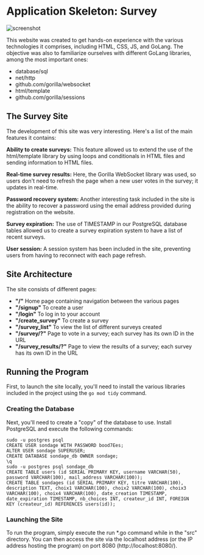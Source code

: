 # Application Skeleton: Survey

![screenshot](screenshot/gif.gif)

This website was created to get hands-on experience with the various technologies it comprises, including HTML, CSS, JS, and GoLang. The objective was also to familiarize ourselves with different GoLang libraries, among the most important ones:

- database/sql
- net/http
- github.com/gorilla/websocket
- html/template
- github.com/gorilla/sessions

## The Survey Site
The development of this site was very interesting. Here's a list of the main features it contains:

**Ability to create surveys:** This feature allowed us to extend the use of the html/template library by using loops and conditionals in HTML files and sending information to HTML files.

**Real-time survey results:** Here, the Gorilla WebSocket library was used, so users don't need to refresh the page when a new user votes in the survey; it updates in real-time.

**Password recovery system:** Another interesting task included in the site is the ability to recover a password using the email address provided during registration on the website.

**Survey expiration:** The use of TIMESTAMP in our PostgreSQL database tables allowed us to create a survey expiration system to have a list of recent surveys.

**User session:** A session system has been included in the site, preventing users from having to reconnect with each page refresh.

## Site Architecture
The site consists of different pages:

- **"/"** Home page containing navigation between the various pages
- **"/signup"** To create a user
- **"/login"** To log in to your account
- **"/create_survey"** To create a survey
- **"/survey_list"** To view the list of different surveys created
- **"/survey/?"** Page to vote in a survey; each survey has its own ID in the URL
- **"/survey_results/?"** Page to view the results of a survey; each survey has its own ID in the URL

## Running the Program
First, to launch the site locally, you'll need to install the various libraries included in the project using the `go mod tidy` command.

### Creating the Database

Next, you'll need to create a "copy" of the database to use. Install PostgreSQL and execute the following commands:

`sudo -u postgres psql`<br/>
`CREATE USER sondage WITH PASSWORD bood7Ees;`<br/>
`ALTER USER sondage SUPERUSER;`<br/>
`CREATE DATABASE sondage_db OWNER sondage;`<br/>
`\q`<br/>
`sudo -u postgres psql sondage_db`<br/>
`CREATE TABLE users (id SERIAL PRIMARY KEY, username VARCHAR(50), password VARCHAR(100), mail_address VARCHAR(100));`<br/>
`CREATE TABLE sondages (id SERIAL PRIMARY KEY, titre VARCHAR(100), description TEXT, choix1 VARCHAR(100), choix2 VARCHAR(100), choix3 VARCHAR(100), choix4 VARCHAR(100), date_creation TIMESTAMP, date_expiration TIMESTAMP, nb_choices INT, createur_id INT, FOREIGN KEY (createur_id) REFERENCES users(id));`

### Launching the Site
To run the program, simply execute the run *.go command while in the "src" directory. You can then access the site via the localhost address (or the IP address hosting the program) on port 8080 (http://localhost:8080/).
